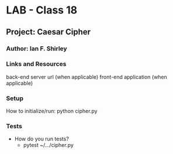 # LAB - Class 18
## Project: Caesar Cipher

### Author: Ian F. Shirley

### Links and Resources

back-end server url (when applicable)
front-end application (when applicable)

### Setup

How to initialize/run: python cipher.py

### Tests

- How do you run tests?
  - pytest ~/.../cipher.py

